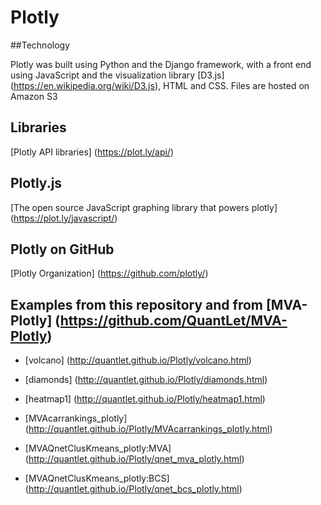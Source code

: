 # Plotly

##Technology

Plotly was built using Python and the Django framework, with a front end using JavaScript and the visualization library 
[D3.js] (https://en.wikipedia.org/wiki/D3.js), HTML and CSS. Files are hosted on Amazon S3

## Libraries
[Plotly API libraries] (https://plot.ly/api/)

## Plotly.js
[The open source JavaScript graphing library that powers plotly] (https://plot.ly/javascript/)

## Plotly on GitHub
[Plotly Organization] (https://github.com/plotly/)

## Examples from this repository and from [MVA-Plotly] (https://github.com/QuantLet/MVA-Plotly)
- [volcano] (http://quantlet.github.io/Plotly/volcano.html)
- [diamonds] (http://quantlet.github.io/Plotly/diamonds.html)
- [heatmap1] (http://quantlet.github.io/Plotly/heatmap1.html)

- [MVAcarrankings_plotly] (http://quantlet.github.io/Plotly/MVAcarrankings_plotly.html)
- [MVAQnetClusKmeans_plotly:MVA] (http://quantlet.github.io/Plotly/qnet_mva_plotly.html)
- [MVAQnetClusKmeans_plotly:BCS] (http://quantlet.github.io/Plotly/qnet_bcs_plotly.html)
